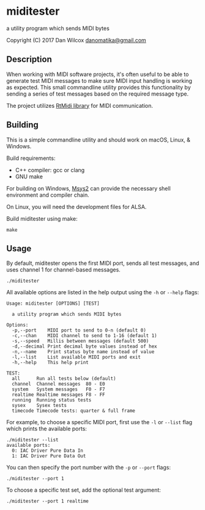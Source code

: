 miditester
==========

a utility program which sends MIDI bytes 

Copyright (C) 2017 Dan Wilcox <danomatika@gmail.com>

Description
-----------

When working with MIDI software projects, it's often useful to be able to generate test MIDI messages to make sure MIDI input handling is working as expected. This small commandline utility provides this functionality by sending a series of test messages based on the required message type.

The project utilizes [RtMidi library](http://www.music.mcgill.ca/~gary/rtmidi/) for MIDI communication.

Building
--------

This is a simple commandline utility and should work on macOS, Linux, & Windows.

Build requirements:

* C++ compiler: gcc or clang
* GNU make

For building on Windows, [Msys2](http://www.msys2.org) can provide the necessary shell environment and compiler chain.

On Linux, you will need the development files for ALSA.

Build miditester using make:

    make

Usage
-----

By default, miditester opens the first MIDI port, sends all test messages, and uses channel 1 for channel-based messages.

    ./miditester

All available options are listed in the help output using the `-h` or `--help` flags:

~~~
Usage: miditester [OPTIONS] [TEST]

  a utility program which sends MIDI bytes

Options:
  -p,--port    MIDI port to send to 0-n (default 0)
  -c,--chan    MIDI channel to send to 1-16 (default 1)
  -s,--speed   Millis between messages (default 500)
  -d,--decimal Print decimal byte values instead of hex
  -n,--name    Print status byte name instead of value
  -l,--list    List available MIDI ports and exit
  -h,--help    This help print

TEST:
  all      Run all tests below (default)
  channel  Channel messages  80 - E0
  system   System messages   F0 - F7
  realtime Realtime messages F8 - FF
  running  Running status tests
  sysex    Sysex tests
  timecode Timecode tests: quarter & full frame
~~~

For example, to choose a specific MIDI port, first use the `-l` or `--list` flag which prints the available ports:

~~~
./miditester --list
available ports:
  0: IAC Driver Pure Data In
  1: IAC Driver Pure Data Out
~~~

You can then specify the port number with the `-p` or `--port` flags:

    ./miditester --port 1

To choose a specific test set, add the optional test argument:

    ./miditester --port 1 realtime
